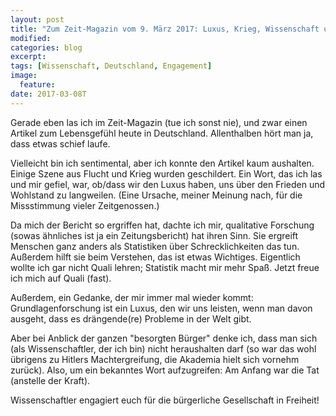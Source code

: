 ```yaml
---
layout: post
title: "Zum Zeit-Magazin vom 9. März 2017: Luxus, Krieg, Wissenschaft und Tat"
modified:
categories: blog
excerpt:
tags: [Wissenschaft, Deutschland, Engagement]
image:
  feature:
date: 2017-03-08T
---
```




Gerade eben las ich im Zeit-Magazin (tue ich sonst nie), und zwar einen Artikel zum Lebensgefühl heute in Deutschland. Allenthalben hört man ja, dass etwas schief laufe.


Vielleicht bin ich sentimental, aber ich konnte den Artikel kaum aushalten. Einige Szene aus Flucht und Krieg wurden geschildert. Ein Wort, das ich las und mir gefiel, war, ob/dass wir den Luxus haben, uns über den Frieden und Wohlstand zu langweilen. (Eine Ursache, meiner Meinung nach, für die Missstimmung vieler Zeitgenossen.)


Da mich der Bericht so ergriffen hat, dachte ich mir, qualitative Forschung (sowas ähnliches ist ja ein Zeitungsbericht) hat ihren Sinn. Sie ergreift Menschen ganz anders als Statistiken über Schrecklichkeiten das tun. Außerdem hilft sie beim Verstehen, das ist etwas Wichtiges. Eigentlich wollte ich gar nicht Quali lehren; Statistik macht mir mehr Spaß. Jetzt freue ich mich auf Quali (fast).


Außerdem, ein Gedanke, der mir immer mal wieder kommt: Grundlagenforschung ist ein Luxus, den wir uns leisten, wenn man davon ausgeht, dass es drängende(re) Probleme in der Welt gibt.


Aber bei Anblick der ganzen "besorgten Bürger" denke ich, dass man sich (als Wissenschaftler, der ich bin) nicht heraushalten darf (so war das wohl übrigens zu Hitlers Machtergreifung, die Akademia hielt sich vornehm zurück). Also, um ein bekanntes Wort aufzugreifen: Am Anfang war die Tat (anstelle der Kraft).



Wissenschaftler engagiert euch für die bürgerliche Gesellschaft in Freiheit!





